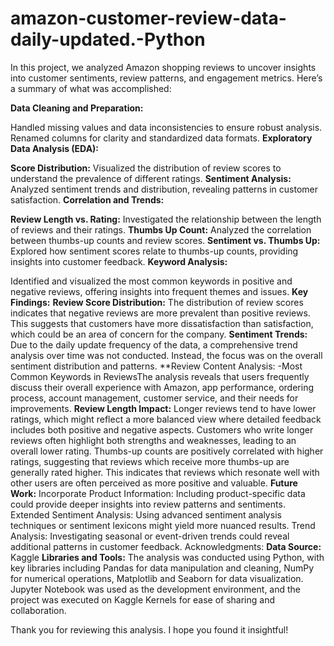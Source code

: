 # amazon-customer-review-data-daily-updated.-Python
In this project, we analyzed Amazon shopping reviews to uncover insights into customer sentiments, review patterns, and engagement metrics. Here’s a summary of what was accomplished:

**Data Cleaning and Preparation:**

Handled missing values and data inconsistencies to ensure robust analysis.
Renamed columns for clarity and standardized data formats.
**Exploratory Data Analysis (EDA):**

**Score Distribution:** Visualized the distribution of review scores to understand the prevalence of different ratings.
**Sentiment Analysis:** Analyzed sentiment trends and distribution, revealing patterns in customer satisfaction.
**Correlation and Trends:**

**Review Length vs. Rating:** Investigated the relationship between the length of reviews and their ratings.
**Thumbs Up Count:** Analyzed the correlation between thumbs-up counts and review scores.
**Sentiment vs. Thumbs Up:** Explored how sentiment scores relate to thumbs-up counts, providing insights into customer feedback.
**Keyword Analysis:**

Identified and visualized the most common keywords in positive and negative reviews, offering insights into frequent themes and issues.
**Key Findings:**
**Review Score Distribution:** The distribution of review scores indicates that negative reviews are more prevalent than positive reviews. This suggests that customers have more dissatisfaction than satisfaction, which could be an area of concern for the company.
**Sentiment Trends:** Due to the daily update frequency of the data, a comprehensive trend analysis over time was not conducted. Instead, the focus was on the overall sentiment distribution and patterns.
**Review Content Analysis:
-Most Common Keywords in ReviewsThe analysis reveals that users frequently discuss their overall experience with Amazon, app performance, ordering process, account management, customer service, and their needs for improvements.
**Review Length Impact:** Longer reviews tend to have lower ratings, which might reflect a more balanced view where detailed feedback includes both positive and negative aspects. Customers who write longer reviews often highlight both strengths and weaknesses, leading to an overall lower rating.
Thumbs-up counts are positively correlated with higher ratings, suggesting that reviews which receive more thumbs-up are generally rated higher. This indicates that reviews which resonate well with other users are often perceived as more positive and valuable.
**Future Work:**
Incorporate Product Information: Including product-specific data could provide deeper insights into review patterns and sentiments.
Extended Sentiment Analysis: Using advanced sentiment analysis techniques or sentiment lexicons might yield more nuanced results.
Trend Analysis: Investigating seasonal or event-driven trends could reveal additional patterns in customer feedback.
Acknowledgments:
**Data Source:**  Kaggle
**Libraries and Tools:** The analysis was conducted using Python, with key libraries including Pandas for data manipulation and cleaning, NumPy for numerical operations, Matplotlib and Seaborn for data visualization. Jupyter Notebook was used as the development environment, and the project was executed on Kaggle Kernels for ease of sharing and collaboration.

Thank you for reviewing this analysis. I hope you found it insightful!

